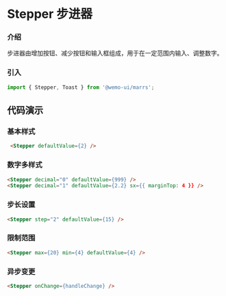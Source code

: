 # Stepper 步进器

### 介绍

步进器由增加按钮、减少按钮和输入框组成，用于在一定范围内输入、调整数字。

### 引入

```js
import { Stepper, Toast } from '@wemo-ui/marrs';
```

## 代码演示

### 基本样式

```html
 <Stepper defaultValue={2} />
```
### 数字多样式

```html
<Stepper decimal="0" defaultValue={999} />
<Stepper decimal="1" defaultValue={2.2} sx={{ marginTop: 4 }} />
```
### 步长设置

```html
<Stepper step="2" defaultValue={15} />
```
### 限制范围

```html
<Stepper max={20} min={4} defaultValue={4} />
```
### 异步变更

```html
<Stepper onChange={handleChange} />
```
